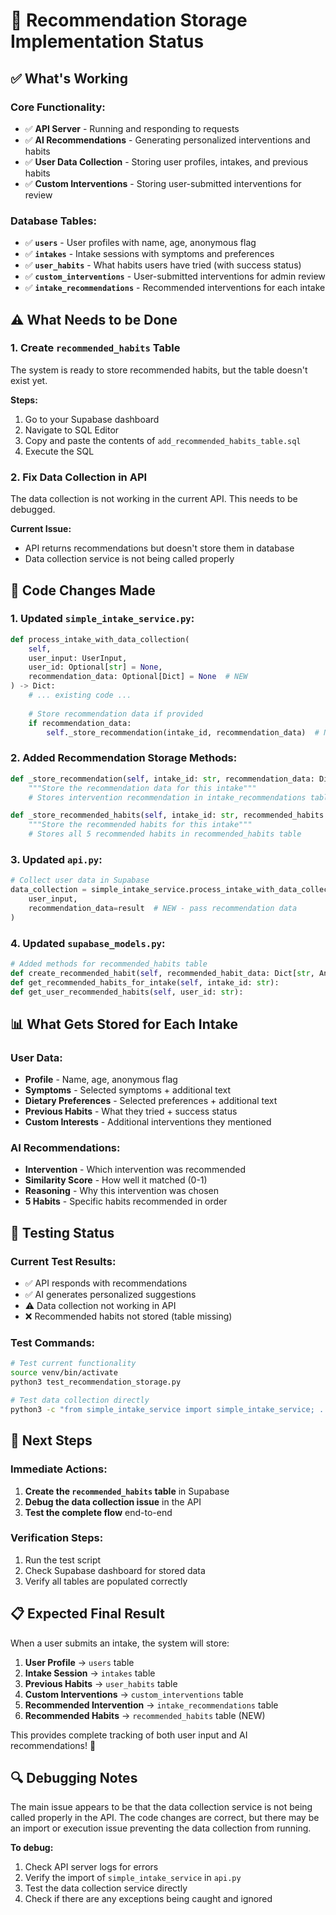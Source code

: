 # 🎯 Recommendation Storage Implementation Status

## ✅ **What's Working**

### **Core Functionality:**
- ✅ **API Server** - Running and responding to requests
- ✅ **AI Recommendations** - Generating personalized interventions and habits
- ✅ **User Data Collection** - Storing user profiles, intakes, and previous habits
- ✅ **Custom Interventions** - Storing user-submitted interventions for review

### **Database Tables:**
- ✅ **`users`** - User profiles with name, age, anonymous flag
- ✅ **`intakes`** - Intake sessions with symptoms and preferences
- ✅ **`user_habits`** - What habits users have tried (with success status)
- ✅ **`custom_interventions`** - User-submitted interventions for admin review
- ✅ **`intake_recommendations`** - Recommended interventions for each intake

## ⚠️ **What Needs to be Done**

### **1. Create `recommended_habits` Table**
The system is ready to store recommended habits, but the table doesn't exist yet.

**Steps:**
1. Go to your Supabase dashboard
2. Navigate to SQL Editor
3. Copy and paste the contents of `add_recommended_habits_table.sql`
4. Execute the SQL

### **2. Fix Data Collection in API**
The data collection is not working in the current API. This needs to be debugged.

**Current Issue:**
- API returns recommendations but doesn't store them in database
- Data collection service is not being called properly

## 🔧 **Code Changes Made**

### **1. Updated `simple_intake_service.py`:**
```python
def process_intake_with_data_collection(
    self, 
    user_input: UserInput, 
    user_id: Optional[str] = None,
    recommendation_data: Optional[Dict] = None  # NEW
) -> Dict:
    # ... existing code ...
    
    # Store recommendation data if provided
    if recommendation_data:
        self._store_recommendation(intake_id, recommendation_data)  # NEW
```

### **2. Added Recommendation Storage Methods:**
```python
def _store_recommendation(self, intake_id: str, recommendation_data: Dict) -> None:
    """Store the recommendation data for this intake"""
    # Stores intervention recommendation in intake_recommendations table

def _store_recommended_habits(self, intake_id: str, recommended_habits: List[str]) -> None:
    """Store the recommended habits for this intake"""
    # Stores all 5 recommended habits in recommended_habits table
```

### **3. Updated `api.py`:**
```python
# Collect user data in Supabase
data_collection = simple_intake_service.process_intake_with_data_collection(
    user_input, 
    recommendation_data=result  # NEW - pass recommendation data
)
```

### **4. Updated `supabase_models.py`:**
```python
# Added methods for recommended_habits table
def create_recommended_habit(self, recommended_habit_data: Dict[str, Any]):
def get_recommended_habits_for_intake(self, intake_id: str):
def get_user_recommended_habits(self, user_id: str):
```

## 📊 **What Gets Stored for Each Intake**

### **User Data:**
- **Profile** - Name, age, anonymous flag
- **Symptoms** - Selected symptoms + additional text
- **Dietary Preferences** - Selected preferences + additional text
- **Previous Habits** - What they tried + success status
- **Custom Interests** - Additional interventions they mentioned

### **AI Recommendations:**
- **Intervention** - Which intervention was recommended
- **Similarity Score** - How well it matched (0-1)
- **Reasoning** - Why this intervention was chosen
- **5 Habits** - Specific habits recommended in order

## 🧪 **Testing Status**

### **Current Test Results:**
- ✅ API responds with recommendations
- ✅ AI generates personalized suggestions
- ⚠️ Data collection not working in API
- ❌ Recommended habits not stored (table missing)

### **Test Commands:**
```bash
# Test current functionality
source venv/bin/activate
python3 test_recommendation_storage.py

# Test data collection directly
python3 -c "from simple_intake_service import simple_intake_service; ..."
```

## 🚀 **Next Steps**

### **Immediate Actions:**
1. **Create the `recommended_habits` table** in Supabase
2. **Debug the data collection issue** in the API
3. **Test the complete flow** end-to-end

### **Verification Steps:**
1. Run the test script
2. Check Supabase dashboard for stored data
3. Verify all tables are populated correctly

## 📋 **Expected Final Result**

When a user submits an intake, the system will store:

1. **User Profile** → `users` table
2. **Intake Session** → `intakes` table  
3. **Previous Habits** → `user_habits` table
4. **Custom Interventions** → `custom_interventions` table
5. **Recommended Intervention** → `intake_recommendations` table
6. **Recommended Habits** → `recommended_habits` table (NEW)

This provides complete tracking of both user input and AI recommendations! 🎯

## 🔍 **Debugging Notes**

The main issue appears to be that the data collection service is not being called properly in the API. The code changes are correct, but there may be an import or execution issue preventing the data collection from running.

**To debug:**
1. Check API server logs for errors
2. Verify the import of `simple_intake_service` in `api.py`
3. Test the data collection service directly
4. Check if there are any exceptions being caught and ignored

